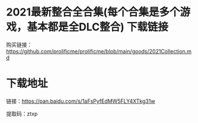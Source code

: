 # 2021最新整合全合集(每个合集是多个游戏，基本都是全DLC整合) 下载链接

购买链接：https://github.com/prolificme/prolificme/blob/main/goods/2021Collection.md

# 下载地址

链接：https://pan.baidu.com/s/1aFsPyfEdMW5FLY4XTkg31w 

提取码：ztxp 

